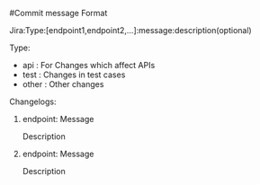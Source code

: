 #Commit message Format

Jira:Type:[endpoint1,endpoint2,...]:message:description(optional)

Type:
* api : For Changes which affect APIs
* test : Changes in test cases
* other : Other changes



Changelogs:

1. endpoint: Message 
    
    Description

2. endpoint: Message 
    
    Description

